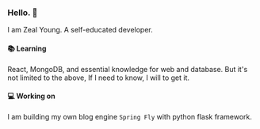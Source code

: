 ### Hello. :wave:
I am Zeal Young. A self-educated developer.

<!--
**QuiteZeal/quitezeal** is a ✨ _special_ ✨ repository because its `README.md` (this file) appears on your GitHub profile.

Here are some ideas to get you started:

- 🔭 I’m currently working on ...
- 🌱 I’m currently learning ...
- 👯 I’m looking to collaborate on ...
- 🤔 I’m looking for help with ...
- 💬 Ask me about ...
- 📫 How to reach me: ...
- 😄 Pronouns: ...
- ⚡ Fun fact: ...
-->
#### :books: Learning
React, MongoDB, and essential knowledge for web and database.
But it's not limited to the above, If I need to know, I will to get it.

#### :computer: Working on 
I am building my own blog engine `Spring Fly` with python flask framework.


